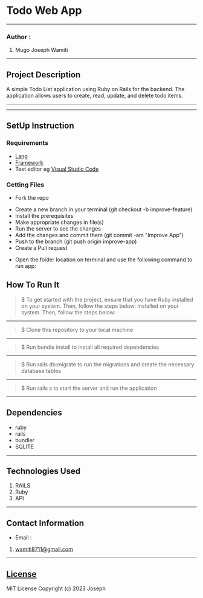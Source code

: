 # Todo Web App
*****
### Author :
1. Mugo Joseph Wamiti
****
## Project Description
A simple Todo List application using Ruby on Rails for the backend. The application allows users to create, read, update,
and delete todo items.
******

*****
## SetUp Instruction
### Requirements
* [Lang](https://www.ruby-lang.org/en/)
* [Framework](https://rubyonrails.org/)
* Text editor eg [Visual Studio Code](https://code.visualstudio.com/download)


### Getting Files
* Fork the repo
- Create a new branch in your terminal (git checkout -b improve-feature)
- Install the prerequisites
- Make appropriate changes in file(s)
- Run the server to see the changes
- Add the changes and commit them (git commit -am "Improve App")
- Push to the branch (git push origin improve-app)
- Create a Pull request
* Open the folder location on terminal and use the following command to run app:

## How To Run It
>  $ To get started with the project, ensure that you have Ruby installed on your system. Then, follow the steps below: installed on your system. Then, follow the steps below:
*****
> $  Clone this repository to your local machine
*****
> $ Run bundle install to install all required dependencies
*****
> $ Run rails db:migrate to run the migrations and create the necessary database tables
*****
> $ Run rails s to start the server and run the application
*****
## Dependencies
- ruby
- rails
- bundler
- SQLITE

*****
## Technologies Used
1. RAILS
2. Ruby 
3. API
*****
## Contact Information
* Email : 
1. wamiti8711@gmail.com
*****
## [License](LICENSE)
MIT License
Copyright (c) 2023 Joseph

